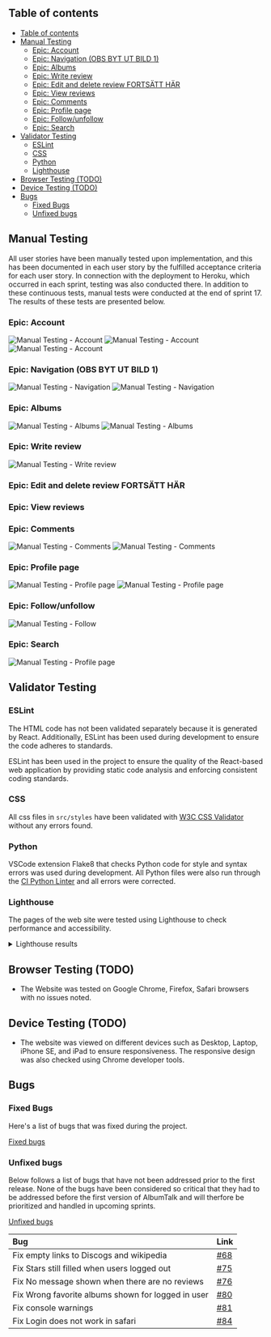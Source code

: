 ## Table of contents

<!-- TOC -->

- [Table of contents](#table-of-contents)
- [Manual Testing](#manual-testing)
  - [Epic: Account](#epic-account)
  - [Epic: Navigation (OBS BYT UT BILD 1)](#epic-navigation-obs-byt-ut-bild-1)
  - [Epic: Albums](#epic-albums)
  - [Epic: Write review](#epic-write-review)
  - [Epic: Edit and delete review FORTSÄTT HÄR](#epic-edit-and-delete-review-fortsätt-här)
  - [Epic: View reviews](#epic-view-reviews)
  - [Epic: Comments](#epic-comments)
  - [Epic: Profile page](#epic-profile-page)
  - [Epic: Follow/unfollow](#epic-followunfollow)
  - [Epic: Search](#epic-search)
- [Validator Testing](#validator-testing)
  - [ESLint](#eslint)
  - [CSS](#css)
  - [Python](#python)
  - [Lighthouse](#lighthouse)
- [Browser Testing (TODO)](#browser-testing-todo)
- [Device Testing (TODO)](#device-testing-todo)
- [Bugs](#bugs)
  - [Fixed Bugs](#fixed-bugs)
  - [Unfixed bugs](#unfixed-bugs)

<!-- /TOC -->

## Manual Testing

All user stories have been manually tested upon implementation, and this has been documented in each user story by the fulfilled acceptance criteria for each user story. In connection with the deployment to Heroku, which occurred in each sprint, testing was also conducted there. In addition to these continuous tests, manual tests were conducted at the end of sprint 17. The results of these tests are presented below.

### Epic: Account

![Manual Testing - Account](src/assets/doc_images/testing/MT_Acc_1.png)
![Manual Testing - Account](src/assets/doc_images/testing/MT_Acc_2.png)
![Manual Testing - Account](src/assets/doc_images/testing/MT_Acc_3.png)

### Epic: Navigation (OBS BYT UT BILD 1)

![Manual Testing - Navigation](src/assets/doc_images/testing/MT_Nav_1.png) 
![Manual Testing - Navigation](src/assets/doc_images/testing/MT_Nav_2.png)

### Epic: Albums

![Manual Testing - Albums](src/assets/doc_images/testing/MT_Alb_1.png)
![Manual Testing - Albums](src/assets/doc_images/testing/MT_Alb_2.png)

### Epic: Write review

![Manual Testing - Write review](src/assets/doc_images/testing/MT_Rev_1.png)

### Epic: Edit and delete review FORTSÄTT HÄR



### Epic: View reviews


### Epic: Comments

![Manual Testing - Comments](src/assets/doc_images/testing/MT_Com_1.png)
![Manual Testing - Comments](src/assets/doc_images/testing/MT_Com_2.png)

### Epic: Profile page

![Manual Testing - Profile page](src/assets/doc_images/testing/MT_Pro_1.png)
![Manual Testing - Profile page](src/assets/doc_images/testing/MT_Pro_2.png)

### Epic: Follow/unfollow

![Manual Testing - Follow](src/assets/doc_images/testing/MT_Fol_1.png)

### Epic: Search

![Manual Testing - Profile page](src/assets/doc_images/testing/MT_Sea_1.png)

## Validator Testing

### ESLint

The HTML code has not been validated separately because it is generated by React. Additionally, ESLint has been used during development to ensure the code adheres to standards.

ESLint has been used in the project to ensure the quality of the React-based web application by providing static code analysis and enforcing consistent coding standards.

### CSS

All css files in `src/styles` have been validated with [W3C CSS Validator](https://jigsaw.w3.org/css-validator/) without any errors found.


### Python

 VSCode extension Flake8 that checks Python code for style and syntax errors was used during development. All Python files were also run through the [CI Python Linter](https://pep8ci.herokuapp.com/) and all errors were corrected.

### Lighthouse

The pages of the web site were tested using Lighthouse to check performance and accessibility. 

<details>
<summary>Lighthouse results</summary>

**Sign in**
![Lighthouse validation](src/assets/doc_images/validation/LH_DT_1.png)
<br>

**Sign up**
![Lighthouse validation](src/assets/doc_images/validation/LH_DT_2.png)
<br>

**Albums page**
![Lighthouse validation](src/assets/doc_images/validation/LH_DT_3.png)
<br>

**Album page**
![Lighthouse validation](src/assets/doc_images/validation/LH_DT_4.png)
<br>

**Reviews page**
![Lighthouse validation](src/assets/doc_images/validation/LH_DT_5.png)
<br>

**Review page**
![Lighthouse validation](src/assets/doc_images/validation/LH_DT_6.png)
<br>

**Feed page**
![Lighthouse validation](src/assets/doc_images/validation/LH_DT_7.png)
<br>

**Profile page**
![Lighthouse validation](src/assets/doc_images/validation/LH_DT_8.png)
<br>

The reason behind the low score for Best Practices is the use of third party cookies which is used in the communication between the front end application and the backend. 

The low performance score for the album page, among others, is largely due to the handling of images. This will need to be analyzed further in an upcoming sprint and is therefore added to the backlog. Currently, the images are fetched in JPG format from AudioDB, which needs to be reviewed to find a better solution that improves performance.

</details>

## Browser Testing (TODO)

- The Website was tested on Google Chrome, Firefox, Safari browsers with no issues noted.

## Device Testing (TODO)

- The website was viewed on different devices such as Desktop, Laptop, iPhone SE,  and iPad to ensure responsiveness. The responsive design was also checked using Chrome developer tools.

## Bugs

### Fixed Bugs

Here's a list of bugs that was fixed during the project.

[Fixed bugs](https://github.com/andersganander/albumtalk/issues?q=is%3Aclosed+is%3Aissue+label%3Abug+)

### Unfixed bugs

Below follows a list of bugs that have not been addressed prior to the first release. None of the bugs have been considered so critical that they had to be addressed before the first version of AlbumTalk and will therfore be prioritized and handled in upcoming sprints.

[Unfixed bugs](https://github.com/andersganander/albumtalk/issues?q=is%3Aopen+is%3Aissue+label%3Abug)

| Bug                                                | Link         |
| :------------------------------------------------- |:-------------|
| Fix empty links to Discogs and wikipedia           | [#68][i68]   |
| Fix Stars still filled when users logged out       | [#75][i75]   |
| Fix No message shown when there are no reviews     | [#76][i76]   |
| Fix Wrong favorite albums shown for logged in user | [#80][i80]   |
| Fix console warnings                               | [#81][i81]   |
| Fix Login does not work in safari                  | [#84][i84]   |

[i68]: https://github.com/andersganander/albumtalk/issues/68
[i75]: https://github.com/andersganander/albumtalk/issues/75
[i76]: https://github.com/andersganander/albumtalk/issues/76
[i80]: https://github.com/andersganander/albumtalk/issues/80
[i81]: https://github.com/andersganander/albumtalk/issues/81
[i84]: https://github.com/andersganander/albumtalk/issues/84

